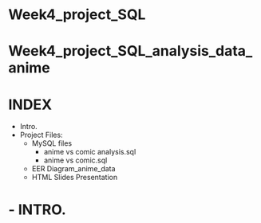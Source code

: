 # Week4_project_SQL
# Week4_project_SQL_analysis_data_anime

# INDEX

- Intro.
- Project Files:
  - MySQL files
    - anime vs comic analysis.sql
    - anime vs comic.sql
  - EER Diagram_anime_data
  - HTML Slides Presentation

# - INTRO.

